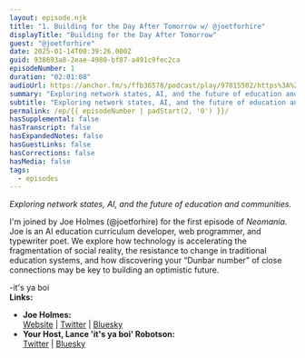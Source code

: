 ```yaml
---
layout: episode.njk
title: "1. Building for the Day After Tomorrow w/ @joetforhire"
displayTitle: "Building for the Day After Tomorrow"
guest: "@joetforhire"
date: 2025-01-14T00:39:26.000Z
guid: 938693a8-2eae-4980-bf87-a491c9fec2ca
episodeNumber: 1
duration: "02:01:08"
audioUrl: https://anchor.fm/s/ffb36578/podcast/play/97015502/https%3A%2F%2Fd3ctxlq1ktw2nl.cloudfront.net%2Fstaging%2F2025-0-14%2F62eacf3e-029a-c112-0a80-c7ecd78006c2.mp3
summary: "Exploring network states, AI, and the future of education and communities. I'm joined by Joe Holmes (@joetforhire) for the first episode of Neomania. Joe is an AI education curriculum developer, web programmer, and typewriter poet. We explore how technology is accelerating the fragmentation of social reality, the resistance to change in traditional education systems, and how discovering your “Dunbar number” of close connections may be key to building an optimistic future. -it's ya boi Links: Joe Holmes: Website | Twitter | Bluesky Your Host, Lance 'it's ya boi' Robotson: Twitter | Bluesky"
subtitle: "Exploring network states, AI, and the future of education and communities."
permalink: /ep/{{ episodeNumber | padStart(2, '0') }}/
hasSupplemental: false
hasTranscript: false
hasExpandedNotes: false
hasGuestLinks: false
hasCorrections: false
hasMedia: false
tags:
  - episodes
---
```


_Exploring network states, AI, and the future of education and communities._  

I'm joined by Joe Holmes (@joetforhire) for the first episode of _Neomania_. Joe is an AI education curriculum developer, web programmer, and typewriter poet. We explore how technology is accelerating the fragmentation of social reality, the resistance to change in traditional education systems, and how discovering your “Dunbar number” of close connections may be key to building an optimistic future.

\-it's ya boi  
**Links:**

*   **Joe Holmes:**  
    [Website](https://www.joeholmes.dev/) | [Twitter](https://x.com/joetforhire) | [Bluesky](https://bsky.app/profile/tommyminnetonka.bsky.social)
*   **Your Host, Lance 'it's ya boi' Robotson:**  
    [Twitter](https://x.com/robotson) | [Bluesky](https://bsky.app/profile/robotson.media)
